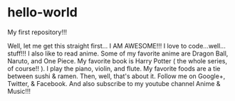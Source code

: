 # hello-world
My first repository!!!

Well, let me get this straight first... I AM AWESOME!!! I love to code...well... stuff!!! I also like to read anime. Some of my favorite anime are Dragon Ball, Naruto, and One Piece. My favorite book is Harry Potter ( the whole series, of course!! ). I play the piano, violin, and flute. My favorite foods are a tie between sushi & ramen. Then, well, that's about it. Follow me on Google+, Twitter, & Facebook. And also subscribe to my youtube channel Anime & Music!!!
